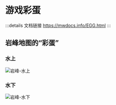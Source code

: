 # 游戏彩蛋
:::details 文档链接
https://mwdocs.info/EGG.html
:::
## 岩峰地图的“彩蛋”

### 水上

![岩峰-水上](https://docs.mwdocs.info/aBlf3vEc.jpg)

### 水下

![岩峰-水下](https://docs.mwdocs.info/7WTYZL3R.png)
